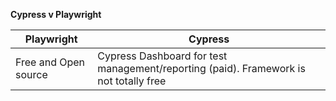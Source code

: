 **Cypress v Playwright**

| Playwright | Cypress |
| --- | --- |
| Free and Open source | Cypress Dashboard for test management/reporting (paid). Framework is not totally free | 

